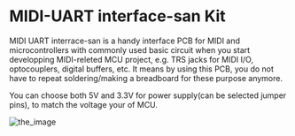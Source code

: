 # MIDI-UART interface-san Kit
MIDI UART interrace-san is a handy interface PCB for MIDI and microcontrollers with commonly used basic circuit when you start developping  MIDI-releted MCU project, e.g. TRS jacks for MIDI I/O, optocouplers, digital buffers, etc. It means by using this PCB, you do not have to repeat soldering/making a breadboard for these purpose anymore.

You can choose both 5V and 3.3V for power supply(can be selected jumper pins), to match the voltage your of MCU.

![the_image](./image.png)
